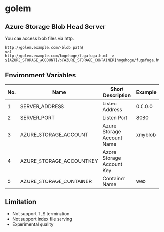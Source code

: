 # golem
## Azure Storage Blob Head Server
You can access blob files via http.
```
http://golem.example.com/{blob path}
ex)
http://golem.example.com/hogehoge/fugafuga.html -> ${AZURE_STORAGE_ACCOUNT}/${AZURE_STORAGE_CONTAINER}hogehoge/fugafuga.html
```

## Environment Variables
|No.|Name|Short Description|Example|
|---|---|---|---|
|1|SERVER_ADDRESS|Listen Address|0.0.0.0|
|2|SERVER_PORT|Listen Port|8080|
|3|AZURE_STORAGE_ACCOUNT|Azure Storage Account Name|xmyblob|
|4|AZURE_STORAGE_ACCOUNTKEY|Azore Storage Account Key||
|5|AZURE_STORAGE_CONTAINER|Container Name|web|

## Limitation
- Not support TLS termination
- Not support index file serving
- Experimental quality
